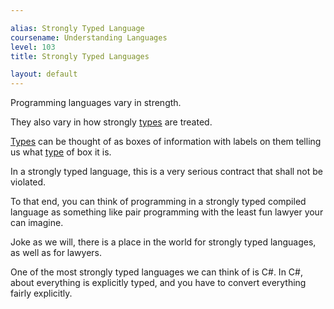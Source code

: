 ```yaml
---

alias: Strongly Typed Language
coursename: Understanding Languages
level: 103
title: Strongly Typed Languages

layout: default
---
```


Programming languages vary in strength.

They also vary in how strongly [types](/PowerShell/Types) are treated.

[Types](/PowerShell/Types) can be thought of as boxes of information with labels on them telling us what [type](/PowerShell/Types) of box it is.

In a strongly typed language, this is a very serious contract that shall not be violated.

To that end, you can think of programming in a strongly typed compiled language as something like pair programming with the least fun lawyer your can imagine.

Joke as we will, there is a place in the world for strongly typed languages, as well as for lawyers.

One of the most strongly typed languages we can think of is C#.  In C#, about everything is explicitly typed, and you have to convert everything fairly explicitly.
